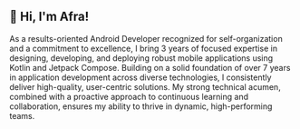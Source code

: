 ## 👋 Hi, I'm Afra!

As a results-oriented Android Developer recognized for self-organization and a
commitment to excellence, I bring 3 years of focused expertise in designing,
developing, and deploying robust mobile applications using Kotlin and Jetpack
Compose. Building on a solid foundation of over 7 years in application
development across diverse technologies, I consistently deliver high-quality,
user-centric solutions. My strong technical acumen, combined with a proactive
approach to continuous learning and collaboration, ensures my ability to thrive
in dynamic, high-performing teams.


<!--
[![Top Langs](https://github-readme-stats.vercel.app/api/top-langs/?username=afradigm&theme=cobalt&show_icons=true)]()

**afradigm/afradigm** is a ✨ _special_ ✨ repository because its `README.md` (this file) appears on your GitHub profile.

Here are some ideas to get you started:

- 🔭 I’m currently working on ...
- 🌱 I’m currently learning ...
- 👯 I’m looking to collaborate on ...
- 🤔 I’m looking for help with ...
- 💬 Ask me about ...
- 📫 How to reach me: ...
- 😄 Pronouns: ...
- ⚡ Fun fact: ...
-->
